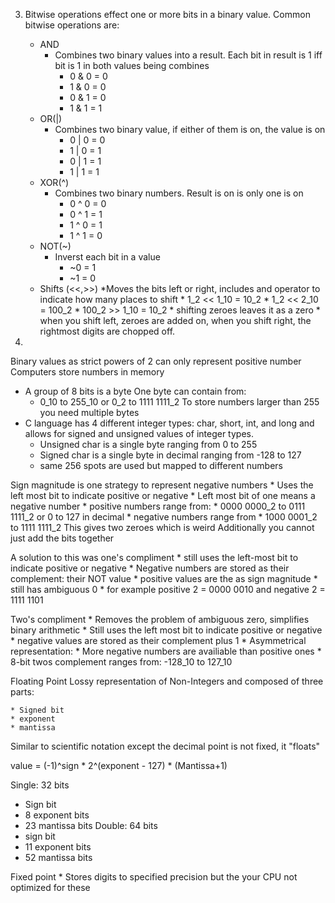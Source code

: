 3. Bitwise operations effect one or more bits in a binary value.
Common bitwise operations are:
   *  AND
       * Combines two binary values into a result. Each bit in result is 1 iff bit is 1 in both values being combines
            * 0 & 0 = 0
            * 1 & 0 = 0
            * 0 & 1 = 0
            * 1 & 1 = 1
   *  OR(|)
       * Combines two binary value, if either of them is on, the value is on
          * 0 | 0 = 0
          * 1 | 0 = 1
          * 0 | 1 = 1
          * 1 | 1 = 1
   *  XOR(^)
      * Combines two binary numbers. Result is on is only one is on
          * 0 ^ 0 = 0
          * 0 ^ 1 = 1
          * 1 ^ 0 = 1
          * 1 ^ 1 = 0
   *  NOT(~)
      * Inverst each bit in a value
          * ~0 = 1
          * ~1 = 0
   *  Shifts (<<,>>)
      *Moves the bits left or right, includes and operator to indicate how many places to shift
          * 1_2 << 1_10 = 10_2
          * 1_2 << 2_10 = 100_2
          * 100_2 >> 1_10 = 10_2
          * shifting zeroes leaves it as a zero
          * when you shift left, zeroes are added on, when you shift right, the rightmost digits are chopped off.

4.

Binary values as strict powers of 2 can only represent positive number
Computers store numbers in memory
   *  A group of 8 bits is a byte
   One byte can contain from:
        * 0_10 to 255_10 or 0_2 to 1111 1111_2
To store numbers larger than 255 you need multiple bytes
   *  C language has 4 different integer types: char, short, int, and long and allows for signed and unsigned values of integer types.
       * Unsigned char is a single byte ranging from 0 to 255
       * Signed char is a single byte in decimal ranging from -128 to 127
       * same 256 spots are used but mapped to different numbers

Sign magnitude is one strategy to represent negative numbers
    * Uses the left most bit to indicate positive or negative
    * Left most bit of one means a negative number
    * positive numbers range from:
         * 0000 0000_2 to 0111 1111_2 or 0 to 127 in decimal
    * negative numbers range from
         * 1000 0001_2 to 1111 1111_2
This gives two zeroes which is weird
Additionally you cannot just add the bits together

A solution to this was one's compliment
    * still uses the left-most bit to indicate positive or negative
    * Negative numbers are stored as their complement: their NOT value
    * positive values are the as sign magnitude
    * still has ambiguous 0
        * for example positive 2 = 0000 0010 and negative 2 = 1111 1101

Two's compliment
    * Removes the problem of ambiguous zero, simplifies binary arithmetic
    * Still uses the left most bit to indicate positive or negative
    * negative values are stored as their complement plus 1
    * Asymmetrical representation:
        * More negative numbers are availiable than positive ones
        *  8-bit twos complement ranges from: -128_10 to 127_10

Floating Point
Lossy representation of Non-Integers and composed of three parts:

    * Signed bit
    * exponent
    * mantissa

Similar to scientific notation except the decimal point is not fixed, it 
"floats"

 value = (-1)^sign * 2^(exponent - 127) * (Mantissa+1)

Single: 32 bits
   * Sign bit
   * 8 exponent bits
   * 23 mantissa bits
Double: 64 bits
   * sign bit
   * 11 exponent bits
   * 52 mantissa bits

Fixed point
    *  Stores digits to specified precision but the your CPU not optimized for
 these
